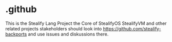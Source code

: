 # .github
This is the Stealify Lang Project the Core of StealifyOS StealifyVM and other related projects stakeholders should look into https://github.com/stealify-backports and use issues and diskussions there.
